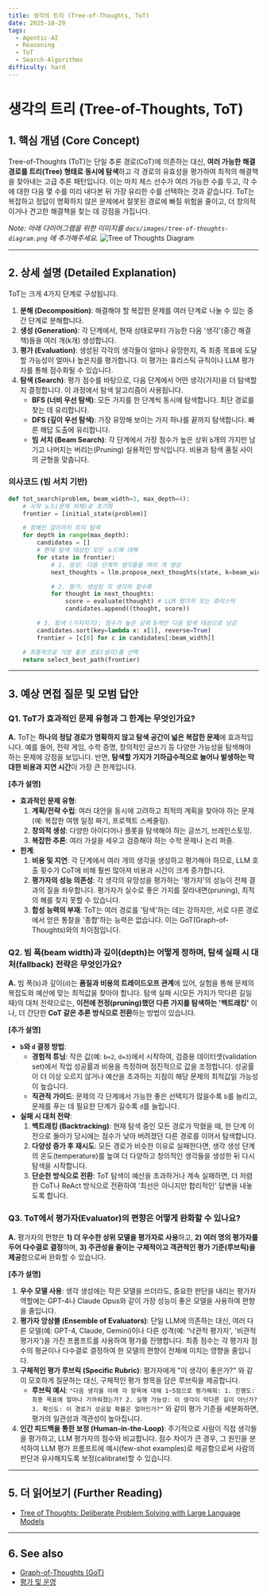 ```yaml
---
title: 생각의 트리 (Tree-of-Thoughts, ToT)
date: 2025-10-29
tags:
  - Agentic-AI
  - Reasoning
  - ToT
  - Search-Algorithms
difficulty: hard
---
```


# 생각의 트리 (Tree-of-Thoughts, ToT)

## 1. 핵심 개념 (Core Concept)

Tree-of-Thoughts (ToT)는 단일 추론 경로(CoT)에 의존하는 대신, **여러 가능한 해결 경로를 트리(Tree) 형태로 동시에 탐색**하고 각 경로의 유효성을 평가하여 최적의 해결책을 찾아내는 고급 추론 패턴입니다. 이는 마치 체스 선수가 여러 가능한 수를 두고, 각 수에 대한 다음 몇 수를 미리 내다본 뒤 가장 유리한 수를 선택하는 것과 같습니다. ToT는 복잡하고 정답이 명확하지 않은 문제에서 잘못된 경로에 빠질 위험을 줄이고, 더 창의적이거나 견고한 해결책을 찾는 데 강점을 가집니다.

*Note: 아래 다이어그램을 위한 이미지를 `docs/images/tree-of-thoughts-diagram.png` 에 추가해주세요.*
![Tree of Thoughts Diagram](../../images/tree-of-thoughts-diagram.png)

______________________________________________________________________

## 2. 상세 설명 (Detailed Explanation)

ToT는 크게 4가지 단계로 구성됩니다.

1. **분해 (Decomposition)**: 해결해야 할 복잡한 문제를 여러 단계로 나눌 수 있는 중간 단계로 분해합니다.
1. **생성 (Generation)**: 각 단계에서, 현재 상태로부터 가능한 다음 '생각'(중간 해결책)들을 여러 개(k개) 생성합니다.
1. **평가 (Evaluation)**: 생성된 각각의 생각들이 얼마나 유망한지, 즉 최종 목표에 도달할 가능성이 얼마나 높은지를 평가합니다. 이 평가는 휴리스틱 규칙이나 LLM 평가자를 통해 점수화될 수 있습니다.
1. **탐색 (Search)**: 평가 점수를 바탕으로, 다음 단계에서 어떤 생각(가지)을 더 탐색할지 결정합니다. 이 과정에서 탐색 알고리즘이 사용됩니다.
   - **BFS (너비 우선 탐색)**: 모든 가지를 한 단계씩 동시에 탐색합니다. 최단 경로를 찾는 데 유리합니다.
   - **DFS (깊이 우선 탐색)**: 가장 유망해 보이는 가지 하나를 끝까지 탐색합니다. 빠른 해답 도출에 유리합니다.
   - **빔 서치 (Beam Search)**: 각 단계에서 가장 점수가 높은 상위 `b`개의 가지만 남기고 나머지는 버리는(Pruning) 실용적인 방식입니다. 비용과 탐색 품질 사이의 균형을 맞춥니다.

### 의사코드 (빔 서치 기반)

```python
def tot_search(problem, beam_width=3, max_depth=4):
    # 시작 노드(문제 자체)로 초기화
    frontier = [initial_state(problem)]

    # 정해진 깊이까지 트리 탐색
    for depth in range(max_depth):
        candidates = []
        # 현재 탐색 대상인 모든 노드에 대해
        for state in frontier:
            # 1. 생성: 다음 단계의 생각들을 여러 개 생성
            next_thoughts = llm.propose_next_thoughts(state, k=beam_width)

            # 2. 평가: 생성된 각 생각의 점수화
            for thought in next_thoughts:
                score = evaluate(thought) # LLM 평가자 또는 휴리스틱
                candidates.append((thought, score))

        # 3. 탐색 (가지치기): 점수가 높은 상위 b개만 다음 탐색 대상으로 남김
        candidates.sort(key=lambda x: x[1], reverse=True)
        frontier = [c[0] for c in candidates[:beam_width]]

    # 최종적으로 가장 좋은 경로(생각)를 선택
    return select_best_path(frontier)
```

______________________________________________________________________

## 3. 예상 면접 질문 및 모범 답안

### Q1. ToT가 효과적인 문제 유형과 그 한계는 무엇인가요?

**A.** ToT는 **하나의 정답 경로가 명확하지 않고 탐색 공간이 넓은 복잡한 문제**에 효과적입니다. 예를 들어, 전략 게임, 수학 증명, 창의적인 글쓰기 등 다양한 가능성을 탐색해야 하는 문제에 강점을 보입니다. 반면, **탐색할 가지가 기하급수적으로 늘어나 발생하는 막대한 비용과 지연 시간**이 가장 큰 한계입니다.

**\[추가 설명\]**

- **효과적인 문제 유형**:
  1. **계획/전략 수립**: 여러 대안을 동시에 고려하고 최적의 계획을 찾아야 하는 문제 (예: 복잡한 여행 일정 짜기, 프로젝트 스케줄링).
  1. **창의적 생성**: 다양한 아이디어나 플롯을 탐색해야 하는 글쓰기, 브레인스토밍.
  1. **복잡한 추론**: 여러 가설을 세우고 검증해야 하는 수학 문제나 논리 퍼즐.
- **한계**:
  1. **비용 및 지연**: 각 단계에서 여러 개의 생각을 생성하고 평가해야 하므로, LLM 호출 횟수가 CoT에 비해 훨씬 많아져 비용과 시간이 크게 증가합니다.
  1. **평가자의 성능 의존성**: 각 생각의 유망성을 평가하는 '평가자'의 성능이 전체 결과의 질을 좌우합니다. 평가자가 실수로 좋은 가지를 잘라내면(pruning), 최적의 해를 찾지 못할 수 있습니다.
  1. **합성 능력의 부재**: ToT는 여러 경로를 '탐색'하는 데는 강하지만, 서로 다른 경로에서 얻은 통찰을 '종합'하는 능력은 없습니다. 이는 GoT(Graph-of-Thoughts)와의 차이점입니다.

### Q2. 빔 폭(beam width)과 깊이(depth)는 어떻게 정하며, 탐색 실패 시 대처(fallback) 전략은 무엇인가요?

**A.** 빔 폭(`b`)과 깊이(`d`)는 **품질과 비용의 트레이드오프 관계**에 있어, 실험을 통해 문제의 복잡도와 예산에 맞는 최적값을 찾아야 합니다. 탐색 실패 시(모든 가지가 막다른 길일 때)의 대처 전략으로는, **이전에 전정(pruning)했던 다른 가지를 탐색하는 '백트래킹'** 이나, 더 간단한 **CoT 같은 추론 방식으로 전환**하는 방법이 있습니다.

**\[추가 설명\]**

- **`b`와 `d` 결정 방법**:
  - **경험적 튜닝**: 작은 값(예: `b=2`, `d=3`)에서 시작하여, 검증용 데이터셋(validation set)에서 작업 성공률과 비용을 측정하며 점진적으로 값을 조정합니다. 성공률이 더 이상 오르지 않거나 예산을 초과하는 지점이 해당 문제의 최적값일 가능성이 높습니다.
  - **직관적 가이드**: 문제의 각 단계에서 가능한 좋은 선택지가 많을수록 `b`를 늘리고, 문제를 푸는 데 필요한 단계가 길수록 `d`를 늘립니다.
- **실패 시 대처 전략**:
  1. **백트래킹 (Backtracking)**: 현재 탐색 중인 모든 경로가 막혔을 때, 한 단계 이전으로 돌아가 당시에는 점수가 낮아 버려졌던 다른 경로를 이어서 탐색합니다.
  1. **다양성 증가 후 재시도**: 모든 경로가 비슷한 이유로 실패한다면, 생각 생성 단계의 온도(temperature)를 높여 더 다양하고 창의적인 생각들을 생성한 뒤 다시 탐색을 시작합니다.
  1. **단순한 방식으로 전환**: ToT 탐색이 예산을 초과하거나 계속 실패하면, 더 저렴한 CoT나 ReAct 방식으로 전환하여 '최선은 아니지만 합리적인' 답변을 내놓도록 합니다.

### Q3. ToT에서 평가자(Evaluator)의 편향은 어떻게 완화할 수 있나요?

**A.** 평가자의 편향은 **1) 더 우수한 상위 모델을 평가자로 사용**하고, **2) 여러 명의 평가자를 두어 다수결로 결정**하며, **3) 주관성을 줄이는 구체적이고 객관적인 평가 기준(루브릭)을 제공**함으로써 완화할 수 있습니다.

**\[추가 설명\]**

1. **우수 모델 사용**: 생각 생성에는 작은 모델을 쓰더라도, 중요한 판단을 내리는 평가자 역할에는 GPT-4나 Claude Opus와 같이 가장 성능이 좋은 모델을 사용하여 편향을 줄입니다.
1. **평가자 앙상블 (Ensemble of Evaluators)**: 단일 LLM에 의존하는 대신, 여러 다른 모델(예: GPT-4, Claude, Gemini)이나 다른 성격(예: '낙관적 평가자', '비관적 평가자')을 가진 프롬프트를 사용하여 평가를 진행합니다. 최종 점수는 각 평가자 점수의 평균이나 다수결로 결정하여 한 모델의 편향이 전체에 미치는 영향을 줄입니다.
1. **구체적인 평가 루브릭 (Specific Rubric)**: 평가자에게 "이 생각이 좋은가?" 와 같이 모호하게 질문하는 대신, 구체적인 평가 항목을 담은 루브릭을 제공합니다.
   - **루브릭 예시**: `"다음 생각을 아래 각 항목에 대해 1~5점으로 평가해줘: 1. 진행도: 최종 목표에 얼마나 가까워졌는가? 2. 실행 가능성: 이 생각이 막다른 길이 아닌가? 3. 확신도: 이 경로가 성공할 확률은 얼마인가?"` 와 같이 평가 기준을 세분화하면, 평가의 일관성과 객관성이 높아집니다.
1. **인간 피드백을 통한 보정 (Human-in-the-Loop)**: 주기적으로 사람이 직접 생각들을 평가하고, LLM 평가자의 점수와 비교합니다. 점수 차이가 큰 경우, 그 원인을 분석하여 LLM 평가 프롬프트에 예시(few-shot examples)로 제공함으로써 사람의 판단과 유사해지도록 보정(calibrate)할 수 있습니다.

______________________________________________________________________

## 5. 더 읽어보기 (Further Reading)

- [Tree of Thoughts: Deliberate Problem Solving with Large Language Models](https://arxiv.org/abs/2305.10601)

______________________________________________________________________

## 6. See also

- [Graph-of-Thoughts (GoT)](./graph-of-thoughts-got.md)
- [평가 및 운영](../5-5-%ED%94%84%EB%A1%AC%ED%94%84%ED%8A%B8-%EC%97%94%EC%A7%80%EB%8B%88%EC%96%B4%EB%A7%81-and-%ED%8F%89%EA%B0%80/prompt-evaluation-and-benchmarks.md)
